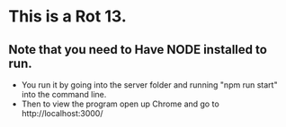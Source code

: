 # This is a Rot 13.

## Note that you need to Have NODE installed to run.

- You run it by going into the server folder and running "npm run start" into the command line.
- Then to view the program open up Chrome and go to http://localhost:3000/
